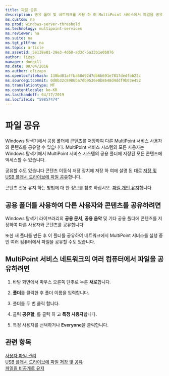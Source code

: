 ```yaml
---
title: 파일 공유
description: 공유 폴더 및 네트워크를 사용 하 여 MultiPoint 서비스에서 파일을 공유 하는 방법 알아보기
ms.custom: na
ms.prod: windows-server-threshold
ms.technology: multipoint-services
ms.reviewer: na
ms.suite: na
ms.tgt_pltfrm: na
ms.topic: article
ms.assetid: 5e138e01-39e3-4d60-ad3c-5a33b1e0b076
author: lizap
manager: dongill
ms.date: 08/04/2016
ms.author: elizapo
ms.openlocfilehash: 130bd81affba68d92d7db6b691e7817dedfbb22c
ms.sourcegitcommit: 0d0b32c8986ba7db9536e0b8648d4ddf9b03e452
ms.translationtype: MT
ms.contentlocale: ko-KR
ms.lasthandoff: 04/17/2019
ms.locfileid: "59857474"
---
```

# <a name="share-files"></a>파일 공유
Windows 탐색기에서 공용 폴더에 콘텐츠를 저장하여 다른 MultiPoint 서비스 사용자와 콘텐츠를 공유할 수 있습니다. MultiPoint 서비스 시스템의 모든 사용자는 Windows 탐색기에서 MultiPoint 서비스 시스템의 공용 폴더에 저장된 모든 콘텐츠에 액세스할 수 있습니다.  
  
공유할 수도 있습니다 콘텐츠 이동식 저장 장치에 저장 하 여에 설명 된 대로 [저장 및 USB 플래시 드라이브에 파일 공유](Save-and-Share-Files-on-a-USB-Flash-Drive.md)합니다.  
  
콘텐츠 전용 유지 하는 방법에 대 한 정보를 참조 하십시오. [파일 개인 유지](Keep-Files-Private.md)합니다.  
  
## <a name="to-share-content-with-other-users-by-using-public-folders"></a>공용 폴더를 사용하여 다른 사용자와 콘텐츠를 공유하려면  
  
Windows 탐색기 라이브러리의 **공용 문서**, **공용 음악** 및 기타 공용 폴더에 콘텐츠를 저장하여 다른 사용자와 콘텐츠를 공유합니다. 
  
또한 새 폴더를 만든 후 이 폴더를 공유하여 네트워크에서 MultiPoint 서비스를 실행 중인 여러 컴퓨터에서 파일을 공유할 수도 있습니다.  
  
## <a name="to-share-files-across-multiple-computers-in-a-multipoint-services-network"></a>MultiPoint 서비스 네트워크의 여러 컴퓨터에서 파일을 공유하려면  
  
1.  바탕 화면에서 마우스 오른쪽 단추로 누른 **새로**합니다.  
  
2.  **폴더**를 클릭한 후 폴더 이름을 입력합니다.  
  
3.  폴더를 두 번 클릭 합니다.  
  
4.  클릭 **공유할**, 를 클릭 하 고 **특정 사용자**합니다.  
  
5.  특정 사용자를 선택하거나 **Everyone**을 클릭합니다.  
  
## <a name="see-also"></a>관련 항목  
[사용자 파일 관리](Manage-User-Files.md)  
[USB 플래시 드라이브에 파일 저장 및 공유](Save-and-Share-Files-on-a-USB-Flash-Drive.md)  
[파일을 비공개로 유지](Keep-Files-Private.md) 